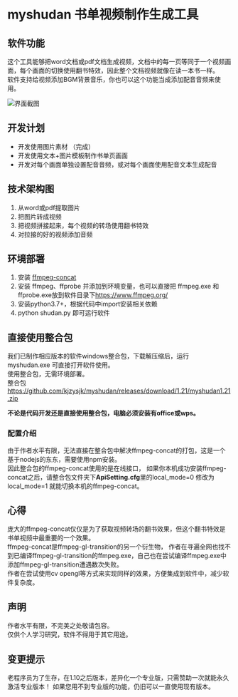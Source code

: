 # myshudan 书单视频制作生成工具  
## 软件功能  
这个工具能够把word文档或pdf文档生成视频，文档中的每一页等同于一个视频画面，每个画面的切换使用翻书特效，因此整个文档视频就像在读一本书一样。  
软件支持给视频添加BGM背景音乐，你也可以这个功能当成添加配音音频来使用。  

![界面截图](https://github.com/kjzysjk/myshudan/blob/main/case2.jpg)  

## 开发计划
- 开发使用图片素材 （完成）
- 开发使用文本+图片模板制作书单页画面
- 开发对每个画面单独设置配音音频，或对每个画面使用配音文本生成配音

## 技术架构图
1) 从word或pdf提取图片
2) 把图片转成视频
3) 把视频拼接起来，每个视频的转场使用翻书特效
4) 对拉接的好的视频添加音频

## 环境部署
1) 安装 [ffmpeg-concat](https://github.com/transitive-bullshit/ffmpeg-concat)
2) 安装 ffmpeg、ffprobe 并添加到环境变量，也可以直接把 ffmpeg.exe 和 ffprobe.exe放到软件目录下<https://www.ffmpeg.org/>  
3) 安装python3.7+，根据代码中import安装相关依赖
4) python shudan.py 即可运行软件

## 直接使用整合包
我们已制作相应版本的软件windows整合包，下载解压缩后，运行 myshudan.exe 可直接打开软件使用。  
使用整合包，无需环境部署。  
整合包  <https://github.com/kjzysjk/myshudan/releases/download/1.21/myshudan1.21.zip>  

**不论是代码开发还是直接使用整合包，电脑必须安装有office或wps。**  

### 配置介绍
由于作者水平有限，无法直接在整合包中解决ffmpeg-concat的打包，这是一个基于nodejs的东东，需要使用npm安装。  
因此整合包的ffmpeg-concat使用的是在线接口，
如果你本机成功安装ffmpeg-concat之后，请整合包文件夹下**ApiSetting.cfg**里的local_mode=0 修改为 local_mode=1 就能切换本机的ffmpeg-concat。  

## 心得
庞大的ffmpeg-concat仅仅是为了获取视频转场的翻书效果，但这个翻书特效是书单视频中最重要的一个效果。  
ffmpeg-concat是ffmpeg-gl-transition的另一个衍生物，
作者在寻遍全网也找不到已编译ffmpeg-gl-transition的ffmpeg.exe，自己也在尝试编译ffmpeg.exe中添加ffmpeg-gl-transition遭遇数次失败。  
作者在尝试使用cv opengl等方式来实现同样的效果，方便集成到软件中，减少软件复杂度。  

## 声明
作者水平有限，不完美之处敬请包容。  
仅供个人学习研究，软件不得用于其它用途。  

## 变更提示
老程序员为了生存，在1.10之后版本，差异化一个专业版，只需赞助一次就能永久激活专业版本！
如果您用不到专业版的功能，仍旧可以一直使用现有版本。
